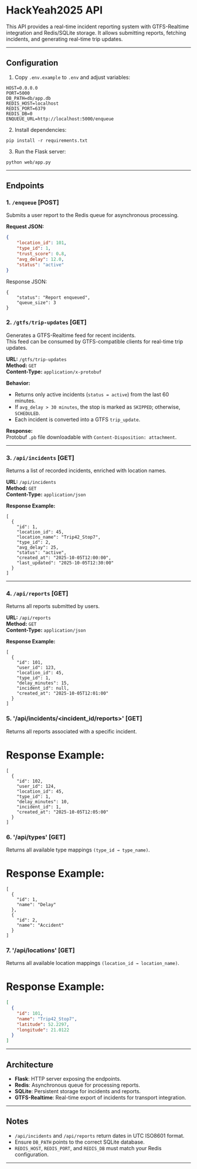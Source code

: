 # HackYeah2025 API

This API provides a real-time incident reporting system with GTFS-Realtime integration and Redis/SQLite storage. It allows submitting reports, fetching incidents, and generating real-time trip updates.

---

## Configuration

1. Copy `.env.example` to `.env` and adjust variables:

```
HOST=0.0.0.0
PORT=5000
DB_PATH=db/app.db
REDIS_HOST=localhost
REDIS_PORT=6379
REDIS_DB=0
ENQUEUE_URL=http://localhost:5000/enqueue
```

2. Install dependencies:

```
pip install -r requirements.txt
```

3. Run the Flask server:

```
python web/app.py
```

---

## Endpoints

### 1. `/enqueue` [POST]

Submits a user report to the Redis queue for asynchronous processing.

**Request JSON:**
```json
{
    "location_id": 101,
    "type_id": 1,
    "trust_score": 0.8,
    "avg_delay": 12.0,
    "status": "active"
}
```

Response JSON:

```
{
    "status": "Report enqueued",
    "queue_size": 3
}
```

### 2. `/gtfs/trip-updates` [GET]

Generates a GTFS-Realtime feed for recent incidents.  
This feed can be consumed by GTFS-compatible clients for real-time trip updates.

**URL:** `/gtfs/trip-updates`  
**Method:** `GET`  
**Content-Type:** `application/x-protobuf`

**Behavior:**
- Returns only active incidents (`status = active`) from the last 60 minutes.
- If `avg_delay > 30 minutes`, the stop is marked as `SKIPPED`; otherwise, `SCHEDULED`.
- Each incident is converted into a GTFS `trip_update`.

**Response:**  
Protobuf `.pb` file downloadable with `Content-Disposition: attachment`.

---

### 3. `/api/incidents` [GET]

Returns a list of recorded incidents, enriched with location names.

**URL:** `/api/incidents`  
**Method:** `GET`  
**Content-Type:** `application/json`

**Response Example:**
```
[
  {
    "id": 1,
    "location_id": 45,
    "location_name": "Trip42_Stop7",
    "type_id": 2,
    "avg_delay": 25,
    "status": "active",
    "created_at": "2025-10-05T12:00:00",
    "last_updated": "2025-10-05T12:30:00"
  }
]
```

---

### 4. `/api/reports` [GET]

Returns all reports submitted by users.

**URL:** `/api/reports`  
**Method:** `GET`  
**Content-Type:** `application/json`

**Response Example:**
```
[
  {
    "id": 101,
    "user_id": 123,
    "location_id": 45,
    "type_id": 1,
    "delay_minutes": 15,
    "incident_id": null,
    "created_at": "2025-10-05T12:01:00"
  }
]
```
### 5. '/api/incidents/<incident_id/reports>' [GET]
Returns all reports associated with a specific incident.
# Response Example:

```
[
  {
    "id": 102,
    "user_id": 124,
    "location_id": 45,
    "type_id": 1,
    "delay_minutes": 10,
    "incident_id": 1,
    "created_at": "2025-10-05T12:05:00"
  }
]
```

### 6. '/api/types' [GET]
Returns all available type mappings ```(type_id → type_name)```.

# Response Example:
```
[
  {
    "id": 1,
    "name": "Delay"
  },
  {
    "id": 2,
    "name": "Accident"
  }
]
```

### 7. '/api/locations' [GET]
Returns all available location mappings ```(location_id → location_name)```.

# Response Example:

```json
[
  {
    "id": 101,
    "name": "Trip42_Stop7",
    "latitude": 52.2297,
    "longitude": 21.0122
  }
]
```
---

## Architecture

- **Flask**: HTTP server exposing the endpoints.
- **Redis**: Asynchronous queue for processing reports.
- **SQLite**: Persistent storage for incidents and reports.
- **GTFS-Realtime**: Real-time export of incidents for transport integration.

---

## Notes

- `/api/incidents` and `/api/reports` return dates in UTC ISO8601 format.
- Ensure `DB_PATH` points to the correct SQLite database.
- `REDIS_HOST`, `REDIS_PORT`, and `REDIS_DB` must match your Redis configuration.

---

